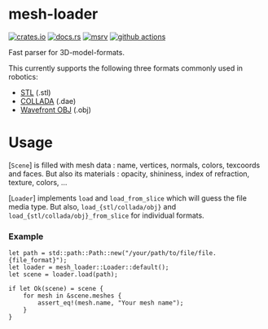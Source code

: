 # mesh-loader

[![crates.io](https://img.shields.io/crates/v/mesh-loader?style=flat-square&logo=rust)](https://crates.io/crates/mesh-loader)
[![docs.rs](https://img.shields.io/badge/docs.rs-mesh--loader-blue?style=flat-square&logo=docs.rs)](https://docs.rs/mesh-loader)
[![msrv](https://img.shields.io/badge/msrv-1.61-blue?style=flat-square&logo=rust)](https://www.rust-lang.org)
[![github actions](https://img.shields.io/github/actions/workflow/status/openrr/mesh-loader/ci.yml?branch=main&style=flat-square&logo=github)](https://github.com/openrr/mesh-loader/actions)

Fast parser for 3D-model-formats.

This currently supports the following three formats commonly used in robotics:

- [STL](https://en.wikipedia.org/wiki/STL_(file_format)) (.stl)
- [COLLADA](https://en.wikipedia.org/wiki/COLLADA) (.dae)
- [Wavefront OBJ](https://en.wikipedia.org/wiki/Wavefront_.obj_file) (.obj)

# Usage
[`Scene`] is filled with mesh data : name, vertices, normals, colors, texcoords and faces. But also its materials : opacity, shininess, index of refraction, texture, colors, ...

[`Loader`] implements `load` and `load_from_slice` which will guess the file media type. But also, `load_{stl/collada/obj}` and `load_{stl/collada/obj}_from_slice` for individual formats.

### Example
```
let path = std::path::Path::new("/your/path/to/file/file.{file_format}");
let loader = mesh_loader::Loader::default();
let scene = loader.load(path);

if let Ok(scene) = scene {
    for mesh in &scene.meshes {
        assert_eq!(mesh.name, "Your mesh name");
    }
}
```
